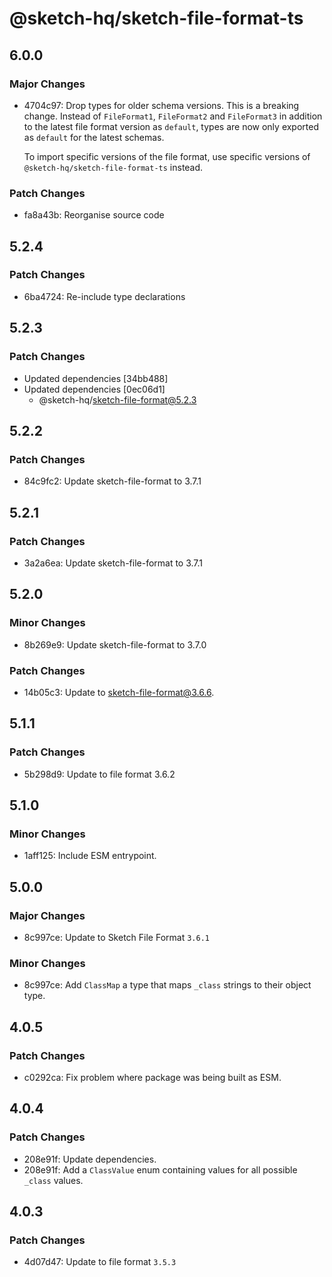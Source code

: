 # @sketch-hq/sketch-file-format-ts

## 6.0.0

### Major Changes

- 4704c97: Drop types for older schema versions. This is a breaking change.
  Instead of `FileFormat1`, `FileFormat2` and `FileFormat3` in addition to the
  latest file format version as `default`, types are now only exported as
  `default` for the latest schemas.

  To import specific versions of the file format, use specific versions of
  `@sketch-hq/sketch-file-format-ts` instead.

### Patch Changes

- fa8a43b: Reorganise source code

## 5.2.4

### Patch Changes

- 6ba4724: Re-include type declarations

## 5.2.3

### Patch Changes

- Updated dependencies [34bb488]
- Updated dependencies [0ec06d1]
  - @sketch-hq/sketch-file-format@5.2.3

## 5.2.2

### Patch Changes

- 84c9fc2: Update sketch-file-format to 3.7.1

## 5.2.1

### Patch Changes

- 3a2a6ea: Update sketch-file-format to 3.7.1

## 5.2.0

### Minor Changes

- 8b269e9: Update sketch-file-format to 3.7.0

### Patch Changes

- 14b05c3: Update to sketch-file-format@3.6.6.

## 5.1.1

### Patch Changes

- 5b298d9: Update to file format 3.6.2

## 5.1.0

### Minor Changes

- 1aff125: Include ESM entrypoint.

## 5.0.0

### Major Changes

- 8c997ce: Update to Sketch File Format `3.6.1`

### Minor Changes

- 8c997ce: Add `ClassMap` a type that maps `_class` strings to their object
  type.

## 4.0.5

### Patch Changes

- c0292ca: Fix problem where package was being built as ESM.

## 4.0.4

### Patch Changes

- 208e91f: Update dependencies.
- 208e91f: Add a `ClassValue` enum containing values for all possible `_class`
  values.

## 4.0.3

### Patch Changes

- 4d07d47: Update to file format `3.5.3`
